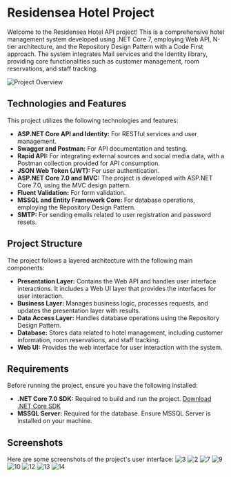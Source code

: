 

# Residensea Hotel Project

Welcome to the Residensea Hotel API project! This is a comprehensive hotel management system developed using .NET Core 7, employing Web API, N-tier architecture, and the Repository Design Pattern with a Code First approach. The system integrates Mail services and the Identity library, providing core functionalities such as customer management, room reservations, and staff tracking.

![Project Overview](https://github.com/emreylmz7/HotelApp/assets/65964414/63e3fadd-ddb8-4f0a-be9e-58408cbf53c1)

## Technologies and Features

This project utilizes the following technologies and features:

- **ASP.NET Core API and Identity:** For RESTful services and user management.
- **Swagger and Postman:** For API documentation and testing.
- **Rapid API:** For integrating external sources and social media data, with a Postman collection provided for API consumption.
- **JSON Web Token (JWT):** For user authentication.
- **ASP.NET Core 7.0 and MVC:** The project is developed with ASP.NET Core 7.0, using the MVC design pattern.
- **Fluent Validation:** For form validation.
- **MSSQL and Entity Framework Core:** For database operations, employing the Repository Design Pattern.
- **SMTP:** For sending emails related to user registration and password resets.

## Project Structure

The project follows a layered architecture with the following main components:

- **Presentation Layer:** Contains the Web API and handles user interface interactions. It includes a Web UI layer that provides the interfaces for user interaction.
- **Business Layer:** Manages business logic, processes requests, and updates the presentation layer with results.
- **Data Access Layer:** Handles database operations using the Repository Design Pattern.
- **Database:** Stores data related to hotel management, including customer information, room reservations, and staff tracking.
- **Web UI:** Provides the web interface for user interaction with the system.

## Requirements

Before running the project, ensure you have the following installed:

- **.NET Core 7.0 SDK:** Required to build and run the project. [Download .NET Core SDK](https://dotnet.microsoft.com/download/dotnet/7.0)
- **MSSQL Server:** Required for the database. Ensure MSSQL Server is installed on your machine.

## Screenshots
Here are some screenshots of the project's user interface:
![3](https://github.com/emreylmz7/HotelApp/assets/65964414/0eb895df-997e-4a71-b457-a27e46b743e7)
![2](https://github.com/emreylmz7/HotelApp/assets/65964414/341b96f6-241a-4a3c-9fce-52210313be2f)
![7](https://github.com/emreylmz7/HotelApp/assets/65964414/70e4b764-574f-47f1-8e2f-5a199e7188d7)
![9](https://github.com/emreylmz7/HotelApp/assets/65964414/309eb5ab-379e-4a99-9319-0352f62ed0f1)
![10](https://github.com/emreylmz7/HotelApp/assets/65964414/11c418b4-8928-40ec-ba6b-6ed00de4aabc)
![12](https://github.com/emreylmz7/HotelApp/assets/65964414/d3c65725-2ae4-4afc-92dc-0b7ed921c8a6)
![13](https://github.com/emreylmz7/HotelApp/assets/65964414/af558149-a30c-4b48-a30b-b0e43b173a2f)
![14](https://github.com/emreylmz7/HotelApp/assets/65964414/d775656a-65dc-43af-8676-a787dcfc50b3)




  

  
